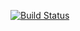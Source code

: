 [![Build Status](https://ci.consulo.io/job/consulo-lua/badge/icon)](https://ci.consulo.io/job/consulo-lua/)
